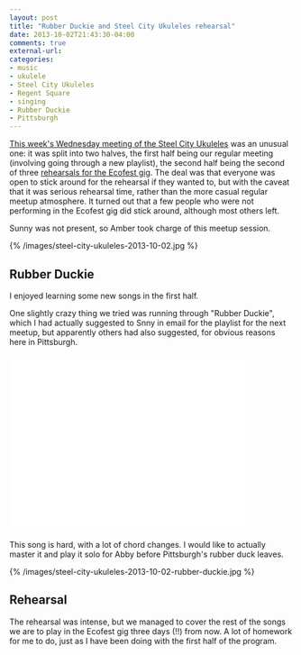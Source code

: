 ```yaml
---
layout: post
title: "Rubber Duckie and Steel City Ukuleles rehearsal"
date: 2013-10-02T21:43:30-04:00
comments: true
external-url: 
categories: 
- music
- ukulele
- Steel City Ukuleles
- Regent Square
- singing
- Rubber Duckie
- Pittsburgh
---
```

[This week's Wednesday meeting of the Steel City Ukuleles](http://www.meetup.com/Steel-City-Ukuleles/events/132647852) was an unusual one: it was split into two halves, the first half being our regular meeting (involving going through a new playlist), the second half being the second of three [rehearsals for the Ecofest gig](/blog/2013/09/26/first-rehearsal-for-my-first-ukulele-gig/). The deal was that everyone was open to stick around for the rehearsal if they wanted to, but with the caveat that it was serious rehearsal time, rather than the more casual regular meetup atmosphere. It turned out that a few people who were not performing in the Ecofest gig did stick around, although most others left.

Sunny was not present, so Amber took charge of this meetup session.

{% /images/steel-city-ukuleles-2013-10-02.jpg %}

## Rubber Duckie

I enjoyed learning some new songs in the first half.

One slightly crazy thing we tried was running through "Rubber Duckie", which I had actually suggested to Snny in email for the playlist for the next meetup, but apparently others had also suggested, for obvious reasons here in Pittsburgh.

<iframe width="420" height="315" src="//www.youtube.com/embed/n-kHSXQ_wwk" frameborder="0" allowfullscreen></iframe>

This song is hard, with a lot of chord changes. I would like to actually master it and play it solo for Abby before Pittsburgh's rubber duck leaves.

{% /images/steel-city-ukuleles-2013-10-02-rubber-duckie.jpg %}

## Rehearsal

The rehearsal was intense, but we managed to cover the rest of the songs we are to play in the Ecofest gig three days (!!) from now. A lot of homework for me to do, just as I have been doing with the first half of the program.

